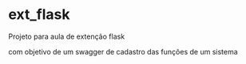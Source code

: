 # ext_flask
Projeto para aula de extenção flask

com objetivo de um swagger de cadastro das funções de um sistema
